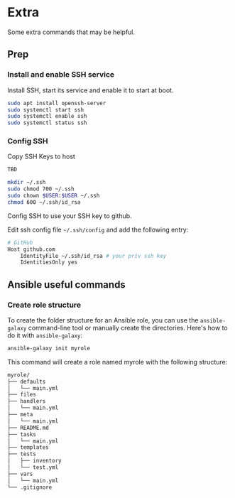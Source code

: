 # Extra

Some extra commands that may be helpful.

## Prep

### Install and enable SSH service

Install SSH, start its service and enable it to start at boot.

```bash
sudo apt install openssh-server
sudo systemctl start ssh
sudo systemctl enable ssh
sudo systemctl status ssh
```

### Config SSH

Copy SSH Keys to host

```bash
TBD

mkdir ~/.ssh
sudo chmod 700 ~/.ssh
sudo chown $USER:$USER ~/.ssh
chmod 600 ~/.ssh/id_rsa

```

Config SSH to use your SSH key to github.

Edit ssh config file `~/.ssh/config` and add the following entry:

```bash
# GitHub
Host github.com
    IdentityFile ~/.ssh/id_rsa # your priv ssh key 
    IdentitiesOnly yes
```

## Ansible useful commands

### Create role structure

To create the folder structure for an Ansible role, you can use the `ansible-galaxy` command-line tool or manually create the directories. Here's how to do it with `ansible-galaxy`:

```bash
ansible-galaxy init myrole
```

This command will create a role named myrole with the following structure:

```bash
myrole/
├── defaults
│   └── main.yml
├── files
├── handlers
│   └── main.yml
├── meta
│   └── main.yml
├── README.md
├── tasks
│   └── main.yml
├── templates
├── tests
│   ├── inventory
│   └── test.yml
├── vars
│   └── main.yml
└── .gitignore
```
